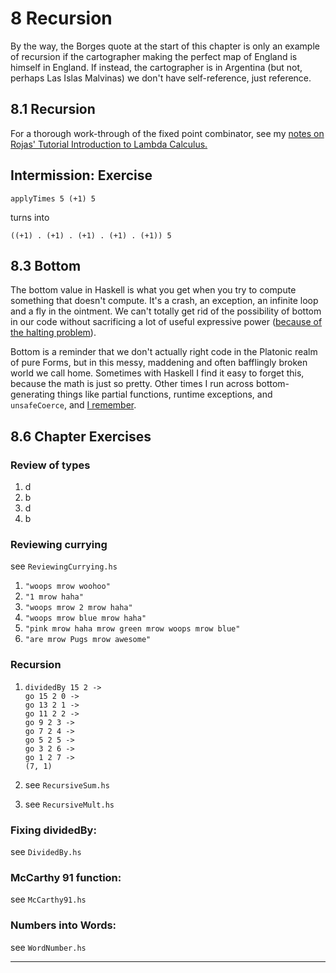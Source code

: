 # 8 Recursion

By the way, the Borges quote at the start of this chapter is only an example
of recursion if the cartographer making the perfect map of England is himself in
England. If instead, the cartographer is in Argentina (but not, perhaps Las
Islas Malvinas) we don't have self-reference, just reference.

## 8.1 Recursion

For a thorough work-through of the fixed point combinator, see my [notes on
Rojas' Tutorial Introduction to Lambda Calculus.](/projects/tilc/04)


## Intermission: Exercise

```
applyTimes 5 (+1) 5
```
turns  into

```
((+1) . (+1) . (+1) . (+1) . (+1)) 5
```

## 8.3 Bottom

The bottom value in Haskell is what you get when you try to compute something
that doesn't compute. It's a crash, an exception, an infinite loop and a fly in
the ointment. We can't totally get rid of the possibility of bottom in our code
without sacrificing a lot of useful expressive power ([because of the halting
problem](https://en.wikipedia.org/wiki/Halting_problem)).

Bottom is a reminder that we don't actually right code in the Platonic realm of
pure Forms, but in this messy, maddening and often bafflingly broken world we
call home. Sometimes with Haskell I find it easy to forget this, because the
math is just so pretty. Other times I run across bottom-generating things like
partial functions, runtime exceptions, and `unsafeCoerce`, and [I
remember](https://hackage.haskell.org/package/base-4.11.1.0/docs/Unsafe-Coerce.html).

## 8.6 Chapter Exercises

### Review of types

1. d
2. b
3. d
4. b

### Reviewing currying

see `ReviewingCurrying.hs`

1. `"woops mrow woohoo"`
2. `"1 mrow haha"`
3. `"woops mrow 2 mrow haha"`
4. `"woops mrow blue mrow haha"`
5. `"pink mrow haha mrow green mrow woops mrow blue"`
6. `"are mrow Pugs mrow awesome"`

### Recursion

1.
    ```
    dividedBy 15 2 ->
    go 15 2 0 ->
    go 13 2 1 ->
    go 11 2 2 ->
    go 9 2 3 ->
    go 7 2 4 ->
    go 5 2 5 ->
    go 3 2 6 ->
    go 1 2 7 ->
    (7, 1)
    ```

2.  see `RecursiveSum.hs`

3.  see `RecursiveMult.hs`

### Fixing dividedBy:

see `DividedBy.hs`

### McCarthy 91 function:

see `McCarthy91.hs`

### Numbers into Words:

see `WordNumber.hs`

---
